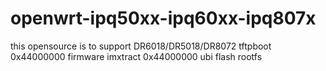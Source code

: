 # openwrt-ipq50xx-ipq60xx-ipq807x
this opensource is to support DR6018/DR5018/DR8072
tftpboot 0x44000000 firmware
imxtract 0x44000000 ubi
flash rootfs
